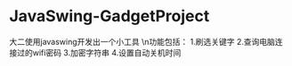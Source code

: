 # JavaSwing-GadgetProject
大二使用javaswing开发出一个小工具
\n功能包括：
1.刷选关键字
2.查询电脑连接过的wifi密码
3.加密字符串
4.设置自动关机时间
